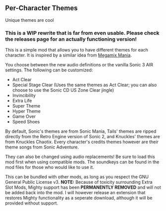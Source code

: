 Per-Character Themes
-
Unique themes are cool

### This is a WIP rewrite that is far from even usable. Please check the releases page for an actually functioning version!

This is a simple mod that allows you to have different themes for each character. It is inspired by a similar idea from [Megamix Mania](https://gamebanana.com/mods/47886).   
  
You choose between the new audio definitions or the vanilla Sonic 3 AIR settings. The following can be customized:  
  
*   Act Clear
*   Special Stage Clear (Uses the same themes as Act Clear; you can also choose to use the Sonic CD US Zone Clear jingle)  
*   Invincibility
*   Extra Life  
*   Super Theme
*   Hyper Theme  
*   Game Over
*   Speed Shoes  

By default, Sonic's themes are from Sonic Mania, Tails' themes are ripped directly from the Retro Engine version of Sonic 2, and Knuckles' themes are from Knuckles Chaotix. Every character's credits themes however are their theme songs from Sonic Adventure.  
  
They can also be changed using audio replacements! Be sure to load this mod first when using compatible mods. The soundkeys can be found in the mod files for those who would like to use it.  
  
This can be bundled with other mods, as long as you respect the GNU General Public License v3.
**NOTE:** Because of toxicity surrounding Extra Slot Mods, Mighty support has been **PERMANENTLY REMOVED** and will not be added back into the mod. I will however release an extension that restores Mighty functionality as a seperate download, although it will be provided without support.

